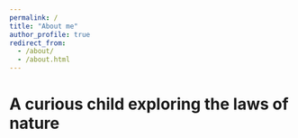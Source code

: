 ```yaml
---
permalink: /
title: "About me"
author_profile: true
redirect_from: 
  - /about/
  - /about.html
---
```


A curious child exploring the laws of nature 
======
